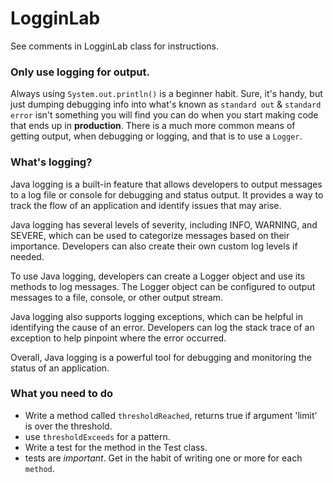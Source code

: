 # LogginLab

See comments in LogginLab class for instructions.

### Only use logging for output.

Always using `System.out.println()` is a beginner habit.
Sure, it's handy, but just dumping debugging info into what's known as `standard out` & `standard error` isn't something
you will find you can do when you start making code that ends up in __production__.
There is a much more common means of getting output, when debugging or logging, and that is to use a `Logger`.

### What's logging?

Java logging is a built-in feature that allows developers to output messages to a log file or console for debugging and status output. It provides a way to track the flow of an application and identify issues that may arise.

Java logging has several levels of severity, including INFO, WARNING, and SEVERE, which can be used to categorize messages based on their importance. Developers can also create their own custom log levels if needed.

To use Java logging, developers can create a Logger object and use its methods to log messages. The Logger object can be configured to output messages to a file, console, or other output stream.

Java logging also supports logging exceptions, which can be helpful in identifying the cause of an error. Developers can log the stack trace of an exception to help pinpoint where the error occurred.

Overall, Java logging is a powerful tool for debugging and monitoring the status of an application.

### What you need to do

- Write a method called `thresholdReached`, returns true if argument 'limit' is over the threshold.
- use `thresholdExceeds` for a pattern.
- Write a test for the method in the Test class.
- tests are *important*. Get in the habit of writing one or more for each `method`.
